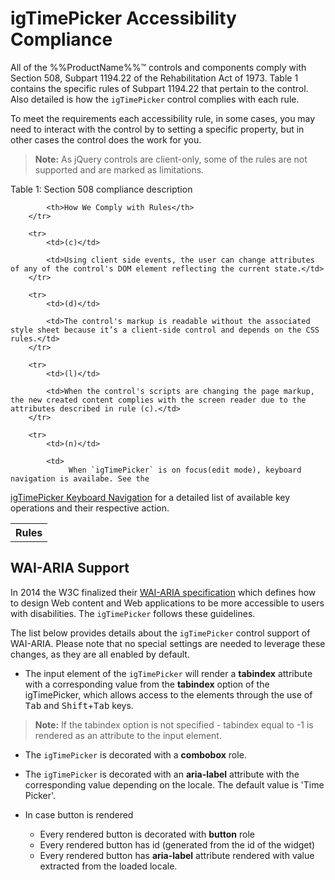 <!--
|metadata|
{
    "fileName": "igtimepicker-accessibility-compliance",
    "controlName": "igEditors",
    "tags": ["Section 508"]
}
|metadata|
-->

# igTimePicker Accessibility Compliance

All of the %%ProductName%%™ controls and components comply with Section 508, Subpart 1194.22 of the Rehabilitation Act of 1973. Table 1 contains the specific rules of Subpart 1194.22 that pertain to the control. Also detailed is how the `igTimePicker` control complies with each rule.

To meet the requirements each accessibility rule, in some cases, you may need to interact with the control by to setting a specific property, but in other cases the control does the work for you.

> **Note:** As jQuery controls are client-only, some of the rules are not supported and are marked as limitations.

Table 1: Section 508 compliance description
<table class="table">
    <tbody>
        <tr>
            <th>Rules</th>

            <th>How We Comply with Rules</th>
        </tr>

        <tr>
            <td>(c)</td>

            <td>Using client side events, the user can change attributes of any of the control's DOM element reflecting the current state.</td>
        </tr>

        <tr>
            <td>(d)</td>

            <td>The control's markup is readable without the associated style sheet because it’s a client-side control and depends on the CSS rules.</td>
        </tr>

        <tr>
            <td>(l)</td>

            <td>When the control's scripts are changing the page markup, the new created content complies with the screen reader due to the attributes described in rule (c).</td>
        </tr>

        <tr>
            <td>(n)</td>

            <td>
                 When `igTimePicker` is on focus(edit mode), keyboard navigation is availabe. See the
[igTimePicker Keyboard Navigation](igTimePicker-Keyboard-Navigation.html) for a detailed list of available key operations and their respective action.
            </td>
        </tr>
    </tbody>
</table>

## <a id="wai-aria"></a> WAI-ARIA Support

In 2014 the W3C finalized their [WAI-ARIA specification](http://www.w3.org/TR/wai-aria/) which defines how to design Web content and Web applications to be more accessible to users with disabilities. The `igTimePicker` follows these guidelines.

The list below provides details about the `igTimePicker` control support of WAI-ARIA. Please note that no special settings are  needed to leverage these changes, as they are all enabled by default.

- The input element of the `igTimePicker` will render a <b>tabindex</b> attribute with a corresponding value from the <b>tabindex</b> option of the igTimePicker, which allows access to the elements through the use of <kbd>Tab</kbd> and <kbd>Shift</kbd>+<kbd>Tab</kbd> keys.

>**Note:** If the tabindex option is not specified - tabindex equal to -1 is rendered as an attribute to the input element.

- The `igTimePicker` is decorated with a <b>combobox</b> role. 

- The `igTimePicker` is decorated with an <b>aria-label</b> attribute with the corresponding value depending on the locale. The default value is 'Time Picker'.

- In case button is rendered
    - Every rendered button is decorated with <b>button</b> role
    - Every rendered button has id (generated from the id of the widget) 
    - Every rendered button has <b>aria-label</b> attribute rendered with value extracted from the loaded locale. 

